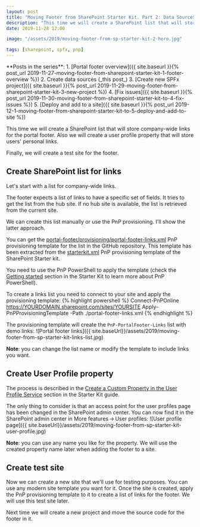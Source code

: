 ```yaml
---
layout: post
title: "Moving Footer from SharePoint Starter Kit. Part 2: Data Sources"
description: "This time we will create a SharePoint list that will store company-wide links for the portal footer. Also we will create a user profile property that will store users' personal links. Finally, we will create a test site for the footer."
date: 2019-11-28 12:00

image: "/assets/2019/moving-footer-from-sp-starter-kit-2-hero.jpg"

tags: [sharepoint, spfx, pnp]
---
```


<aside markdown="1">
**Posts in the series**:
1. [Portal footer overview]({{ site.baseurl }}{% post_url 2019-11-27-moving-footer-from-sharepoint-starter-kit-1-footer-overview %})
2. Create data sources (_this post_)
3. [Create new SPFx project]({{ site.baseurl }}{% post_url 2019-11-29-moving-footer-from-sharepoint-starter-kit-3-new-project %})
4. [Fix issues]({{ site.baseurl }}{% post_url 2019-11-30-moving-footer-from-sharepoint-starter-kit-to-4-fix-issues %})
5. [Deploy and add to a site]({{ site.baseurl }}{% post_url 2019-12-1-moving-footer-from-sharepoint-starter-kit-to-5-deploy-and-add-to-site %})
</aside>

This time we will create a SharePoint list that will store company-wide links for the portal footer. Also we will create a user profile property that will store users' personal links.

Finally, we will create a test site for the footer.

## Create SharePoint list for links

Let's start with a list for company-wide links.

The footer expects a list of links to have a specific set of fields. It tries to get the list from the hub site. If no hub site is available, the list is retrieved from the current site.

We can create this list manually or use the PnP provisioning. I'll show the latter approach.

You can get the [portal-footer/provisioning/portal-footer-links.xml](https://github.com/dmitryrogozhny/sharepoint-lab/blob/master/footer/portal-footer/provisioning/portal-footer-links.xml) PnP provisioning template for the list in the GitHub repository. This template has been extracted from the [starterkit.xml](https://github.com/SharePoint/sp-starter-kit/blob/master/provisioning/starterkit.xml) PnP provisioning template of the SharePoint Starter kit.

You need to use the PnP PowerShell to apply the template (check the [Getting started](https://github.com/SharePoint/sp-starter-kit#getting-started) section in the Starter Kit to learn more about PnP PowerShell).

To create a links list you need to connect to your site and apply the provisioning template:
{% highlight powershell %}
Connect-PnPOnline https://YOURDOMAIN.sharepoint.com/sites/YOURSITE
Apply-PnPProvisioningTemplate -Path ./portal-footer-links.xml
{% endhighlight %}

The provisioning template will create the `PnP-PortalFooter-Links` list with demo links:
![Portal footer links]({{ site.baseUrl}}/assets/2019/moving-footer-from-sp-starter-kit-links-list.jpg)

**Note**: you can change the list name or modify the template to include links you want.

## Create User Profile property

The process is described in the [Create a Custom Property in the User Profile Service](https://github.com/SharePoint/sp-starter-kit/blob/master/documentation/tenant-settings.md#create-a-custom-property-in-the-user-profile-service) section in the Starter Kit guide.

The only thing to consider is that an access point for the user profiles page has been changed in the SharePoint admin center. You can now find it in the SharePoint admin center in More features&thinsp;→&thinsp;User profiles:
![User profile page]({{ site.baseUrl}}/assets/2019/moving-footer-from-sp-starter-kit-user-profile.jpg)

**Note**: you can use any name you like for the property. We will use the created property name later when adding the footer to a site.

## Create test site

Now we can create a new site that we'll use for testing purposes. You can use any modern site template you want for it. Once the site is created, apply the PnP provisioning template to it to create a list of links for the footer. We will use this test site later.

Next time we will create a new project and move the source code for the footer in it.
